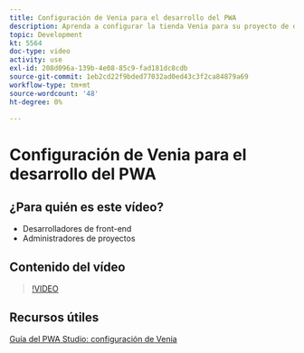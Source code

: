 ```yaml
---
title: Configuración de Venia para el desarrollo del PWA
description: Aprenda a configurar la tienda Venia para su proyecto de desarrollo de PWA.
topic: Development
kt: 5564
doc-type: video
activity: use
exl-id: 208d096a-139b-4e08-85c9-fad181dc8cdb
source-git-commit: 1eb2cd22f9bded77032ad0ed43c3f2ca84879a69
workflow-type: tm+mt
source-wordcount: '48'
ht-degree: 0%

---
```


# Configuración de Venia para el desarrollo del PWA

## ¿Para quién es este vídeo?

- Desarrolladores de front-end
- Administradores de proyectos

## Contenido del vídeo

>[!VIDEO](https://video.tv.adobe.com/v/35785?quality=12&learn=on)

## Recursos útiles

[Guía del PWA Studio: configuración de Venia](https://magento.github.io/pwa-studio/venia-pwa-concept/setup/)
